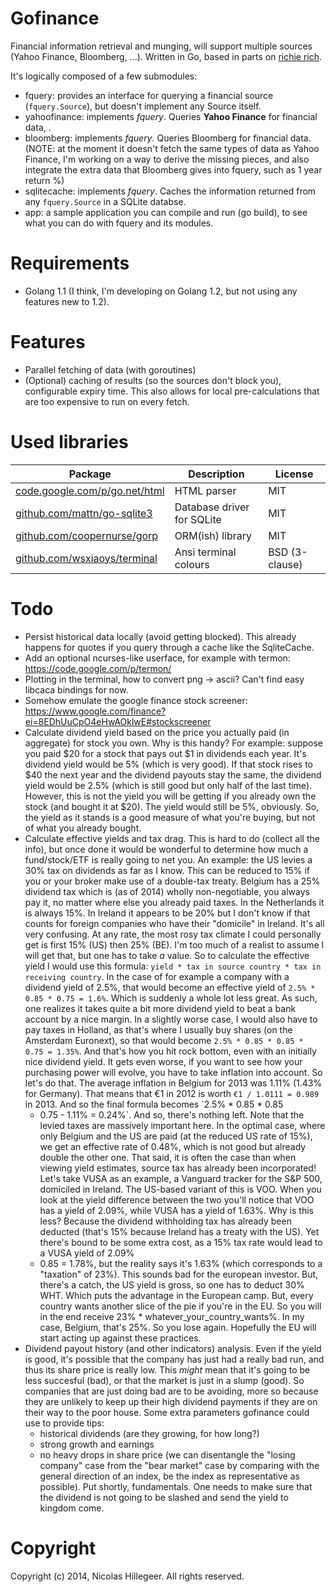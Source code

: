Gofinance
=========

Financial information retrieval and munging, will support multiple
sources (Yahoo Finance, Bloomberg, ...). Written in Go, based in parts
on [richie rich](https://github.com/aantix/richie_rich).

It's logically composed of a few submodules:

- fquery: provides an interface for querying a financial source
  (`fquery.Source`), but doesn't implement any Source itself.
- yahoofinance: implements _fquery_. Queries **Yahoo Finance** for
  financial data, .
- bloomberg: implements _fquery_. Queries Bloomberg for financial data.
  (NOTE: at the moment it doesn't fetch the same types of data as Yahoo
  Finance, I'm working on a way to derive the missing pieces, and also
  integrate the extra data that Bloomberg gives into fquery, such as 1
  year return %)
- sqlitecache: implements _fquery_. Caches the information returned from
  any `fquery.Source` in a SQLite databse.
- app: a sample application you can compile and run (go build), to see
  what you can do with fquery and its modules.

Requirements
============

- Golang 1.1 (I think, I'm developing on Golang 1.2, but not using any
  features new to 1.2).

Features
========

- Parallel fetching of data (with goroutines)
- (Optional) caching of results (so the sources don't block you),
  configurable expiry time. This also allows for local pre-calculations that
  are too expensive to run on every fetch.

Used libraries
==============

| Package | Description | License |
| --- | --- | --- |
| [code.google.com/p/go.net/html](code.google.com/p/go.net/html) | HTML parser | MIT |
| [github.com/mattn/go-sqlite3](github.com/mattn/go-sqlite3)| Database driver for SQLite | MIT |
| [github.com/coopernurse/gorp](github.com/coopernurse/gorp) | ORM(ish) library| MIT |
| [github.com/wsxiaoys/terminal](github.com/wsxiaoys/terminal) | Ansi terminal colours | BSD (3-clause) |

Todo
====
- Persist historical data locally (avoid getting blocked). This already
  happens for quotes if you query through a cache like the SqliteCache.
- Add an optional ncurses-like userface, for example with termon:
  https://code.google.com/p/termon/
- Plotting in the terminal, how to convert png -> ascii? Can't find easy
  libcaca bindings for now.
- Somehow emulate the google finance stock screener:
  https://www.google.com/finance?ei=8EDhUuCpO4eHwAOklwE#stockscreener
- Calculate dividend yield based on the price you actually paid (in
  aggregate) for stock you own. Why is this handy? For example: suppose
  you paid $20 for a stock that pays out $1 in dividends each year. It's
  dividend yield would be 5% (which is very good). If that stock rises
  to $40 the next year and the dividend payouts stay the same, the
  dividend yield would be 2.5% (which is still good but only half of the
  last time). However, this is not the yield you will be getting if you
  already own the stock (and bought it at $20). The yield would still be
  5%, obviously. So, the yield as it stands is a good measure of what
  you're buying, but not of what you already bought.
- Calculate effective yields and tax drag. This is hard to do (collect
  all the info), but once done it would be wonderful to determine how
  much a fund/stock/ETF is really going to net you. An example: the US
  levies a 30% tax on dividends as far as I know. This can be reduced to
  15% if you or your broker make use of a double-tax treaty. Belgium has
  a 25% dividend tax which is (as of 2014) wholly non-negotiable, you
  always pay it, no matter where else you already paid taxes. In the
  Netherlands it is always 15%. In Ireland it appears to be 20% but I
  don't know if that counts for foreign companies who have their
  "domicile" in Ireland. It's all very confusing. At any rate, the most
  rosy tax climate I could personally get is first 15% (US) then 25%
  (BE). I'm too much of a realist to assume I will get that, but one has
  to take _a_ value. So to calculate the effective yield I would use
  this formula: `yield * tax in source country * tax in receiving
  country`. In the case of for example a company with a dividend yield
  of 2.5%, that would become an effective yield of `2.5% * 0.85 * 0.75 =
  1.6%`. Which is suddenly a whole lot less great. As such, one realizes
  it takes quite a bit more dividend yield to beat a bank account by a
  nice margin. In a slightly worse case, I would also have to pay taxes
  in Holland, as that's where I usually buy shares (on the Amsterdam
  Euronext), so that would become `2.5% * 0.85 * 0.85 * 0.75 = 1.35%`.
  And that's how you hit rock bottom, even with an initially nice
  dividend yield. It gets even worse, if you want to see how your
  purchasing power will evolve, you have to take inflation into account.
  So let's do that. The average inflation in Belgium for 2013 was 1.11%
  (1.43% for Germany). That means that €1 in 2012 is worth `€1 / 1.0111
  = 0.989` in 2013. And so the final formula becomes `2.5% * 0.85 * 0.85
  * 0.75 - 1.11% = 0.24%`. And so, there's nothing left. Note that the
  levied taxes are massively important here. In the optimal case, where
  only Belgium and the US are paid (at the reduced US rate of 15%), we
  get an effective rate of 0.48%, which is not good but already double
  the other one. That said, it is often the case than when viewing yield
  estimates, source tax has already been incorporated! Let's take VUSA
  as an example, a Vanguard tracker for the S&P 500, domiciled in
  Ireland. The US-based variant of this is VOO.  When you look at the
  yield difference between the two you'll notice that VOO has a yield
  of 2.09%, while VUSA has a yield of 1.63%. Why is this less? Because
  the dividend withholding tax has already been deducted (that's 15%
  because Ireland has a treaty with the US). Yet there's bound to be
  some extra cost, as a 15% tax rate would lead to a VUSA yield of 2.09%
  * 0.85 = 1.78%, but the reality says it's 1.63% (which corresponds to
  a "taxation" of 23%). This sounds bad for the european investor. But,
  there's a catch, the US yield is gross, so one has to deduct 30% WHT.
  Which puts the advantage in the European camp. But, every country
  wants another slice of the pie if you're in the EU. So you will in the
  end receive 23% * whatever_your_country_wants%. In my case, Belgium,
  that's 25%. So you lose again. Hopefully the EU will start acting up
  against these practices.
- Dividend payout history (and other indicators) analysis. Even if the
  yield is good, it's possible that the company has just had a really
  bad run, and thus its share price is really low. This _might_ mean
  that it's going to be less succesful (bad), or that the market is just
  in a slump (good). So companies that are just doing bad are to be
  avoiding, more so because they are unlikely to keep up their high
  dividend payments if they are on their way to the poor house. Some
  extra parameters gofinance could use to provide tips:
  - historical dividends (are they growing, for how long?)
  - strong growth and earnings
  - no heavy drops in share price (we can disentangle the "losing
    company" case from the "bear market" case by comparing with the
    general direction of an index, be the index as representative as
    possible).
  Put shortly, fundamentals. One needs to make sure that the dividend is
  not going to be slashed and send the yield to kingdom come.

Copyright
=========

Copyright (c) 2014, Nicolas Hillegeer. All rights reserved.

